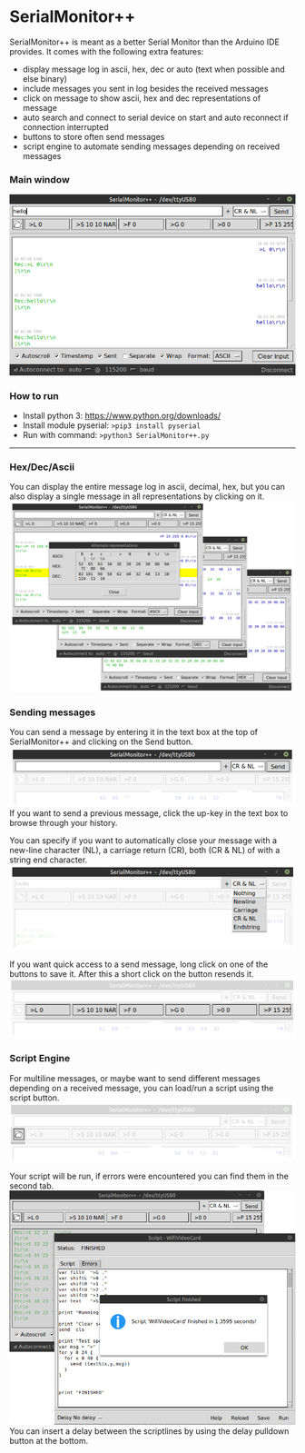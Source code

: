 # SerialMonitor++

SerialMonitor++ is meant as a better Serial Monitor than the Arduino IDE provides. It comes with the following extra features:
- display message log in ascii, hex, dec or auto (text when possible and else binary)
- include messages you sent in log besides the received messages 
- click on message to show ascii, hex and dec representations of message
- auto search and connect to serial device on start and auto reconnect if connection interrupted
- buttons to store often send messages
- script engine to automate sending messages depending on received messages

### Main window
![Main Window](/images/overview.png)
### How to run
- Install python 3: https://www.python.org/downloads/
- Install module pyserial: ```>pip3 install pyserial```
- Run with command: ```>python3 SerialMonitor++.py```
---

### Hex/Dec/Ascii
You can display the entire message log in ascii, decimal, hex, but you can also display a single message in all representations by clicking on it.
![Hex](/images/representations.png)

### Sending messages
You can send a message by entering it in the text box at the top of SerialMonitor++ and clicking on the Send button. 
![sendfield](/images/sendfield.png)
If you want to send a previous message, click the up-key in the text box to browse through your history.

You can specify if you want to automatically close your message with a new-line character (NL), a carriage return (CR), both (CR & NL) of with a string end character.
![lineendbutton](/images/lineendbutton.png)

If you want quick access to a send message, long click on one of the buttons to save it. After this a short click on the button resends it.
![sendbutton](/images/sendbutton.png)


### Script Engine
For multiline messages, or maybe want to send different messages depending on a received message, you can load/run a script using the script button.
![scriptbutton](/images/scriptbutton.png)

Your script will be run, if errors were encountered you can find them in the second tab.
![scriptbutton](/images/scriptengine.png)
You can insert a delay between the scriptlines by using the delay pulldown button at the bottom.

